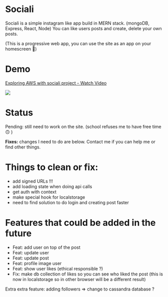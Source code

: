 # Sociali
Sociali is a simple instagram like app build in MERN stack. (mongoDB, Express, React, Node)
You can like users posts and create, delete your own posts.

(This is a progressive web app, you can use the site as an app on your homescreen 📱)

# Demo
<div>
    <a href="https://www.loom.com/share/acc6fdbb3e6b4ddbaa4b576214084918">
      <p>Exploring AWS with sociali project - Watch Video</p>
    </a>
    <a href="https://www.loom.com/share/acc6fdbb3e6b4ddbaa4b576214084918">
      <img style="max-width:300px;" src="https://cdn.loom.com/sessions/thumbnails/acc6fdbb3e6b4ddbaa4b576214084918-1713009252500-with-play.gif">
    </a>
  </div>

# Status
Pending: still need to work on the site. (school refuses me to have free time 🙃 )

**Fixes:** changes I need to do are below. Contact me if you can help me or find other things.

# Things to clean or fix:
- add signed URLs !!!
- add loading state when doing api calls
- get auth with context
- make special hook for localstorage
- need to find solution to do login and creating post faster


# Features that could be added in the future
- Feat: add user on top of the post
- Feat: update user
- Feat: update post
- Feat: profile image user
- Feat: show user likes (ethical responsible ?)
- Fix: make db collection of likes so you can see who liked the post (this is now in localstorage so in other browser will be a different result)

Extra extra feature: adding followers => change to cassandra database ?
